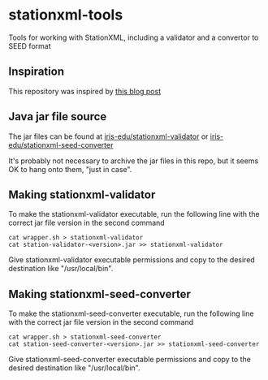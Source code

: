 # stationxml-tools
Tools for working with StationXML, including a validator and a convertor to SEED format

## Inspiration

This repository was inspired by [this blog post](https://coderwall.com/p/ssuaxa/how-to-make-a-jar-file-linux-executable)

## Java jar file source

The jar files can be found at [iris-edu/stationxml-validator](https://github.com/iris-edu/stationxml-validator) or [iris-edu/stationxml-seed-converter](https://github.com/iris-edu/stationxml-seed-converter)

It's probably not necessary to archive the jar files in this repo, but it seems OK to hang onto them, "just in case".

## Making stationxml-validator

To make the stationxml-validator executable, run the following line with the correct jar file version in the second command

    cat wrapper.sh > stationxml-validator
    cat station-validator-<version>.jar >> stationxml-validator

Give stationxml-validator executable permissions and copy to the desired destination like "/usr/local/bin".

## Making stationxml-seed-converter

To make the stationxml-seed-converter executable, run the following line with the correct jar file version in the second command

    cat wrapper.sh > stationxml-seed-converter
    cat station-seed-converter-<version>.jar >> stationxml-seed-converter

Give stationxml-seed-converter executable permissions and copy to the desired destination like "/usr/local/bin".
